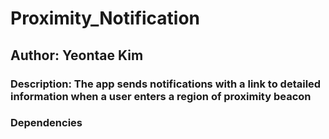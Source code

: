 # Proximity_Notification
## Author: Yeontae Kim
### Description: The app sends notifications with a link to detailed information when a user enters a region of proximity beacon

### Dependencies 

